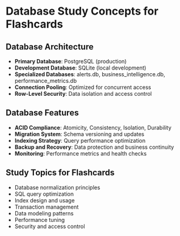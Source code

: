 # Database Study Concepts for Flashcards

## Database Architecture
- **Primary Database**: PostgreSQL (production)
- **Development Database**: SQLite (local development)
- **Specialized Databases**: alerts.db, business_intelligence.db, performance_metrics.db
- **Connection Pooling**: Optimized for concurrent access
- **Row-Level Security**: Data isolation and access control

## Database Features
- **ACID Compliance**: Atomicity, Consistency, Isolation, Durability
- **Migration System**: Schema versioning and updates
- **Indexing Strategy**: Query performance optimization
- **Backup and Recovery**: Data protection and business continuity
- **Monitoring**: Performance metrics and health checks

## Study Topics for Flashcards
- Database normalization principles
- SQL query optimization
- Index design and usage
- Transaction management
- Data modeling patterns
- Performance tuning
- Security and access control
